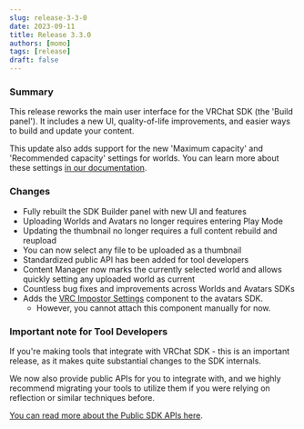 ```yaml
---
slug: release-3-3-0
date: 2023-09-11
title: Release 3.3.0
authors: [momo]
tags: [release]
draft: false
---
```

### Summary

This release reworks the main user interface for the VRChat SDK (the 'Build panel'). It includes a new UI, quality-of-life improvements, and easier ways to build and update your content.

This update also adds support for the new 'Maximum capacity' and 'Recommended capacity' settings for worlds. You can learn more about these settings [in our documentation](/worlds/creating-your-first-world/#step-5---building-your-world).

<!--truncate-->

### Changes

* Fully rebuilt the SDK Builder panel with new UI and features
* Uploading Worlds and Avatars no longer requires entering Play Mode
* Updating the thumbnail no longer requires a full content rebuild and reupload
* You can now select any file to be uploaded as a thumbnail
* Standardized public API has been added for tool developers
* Content Manager now marks the currently selected world and allows quickly setting any uploaded world as current
* Countless bug fixes and improvements across Worlds and Avatars SDKs
* Adds the [VRC Impostor Settings](/avatars/avatar-impostors#vrcimpostorsettings) component to the avatars SDK.
  * However, you cannot attach this component manually for now.

### Important note for Tool Developers

If you're making tools that integrate with VRChat SDK - this is an important release, as it makes quite substantial changes to the SDK internals.

We now also provide public APIs for you to integrate with, and we highly recommend migrating your tools to utilize them if you were relying on reflection or similar techniques before.

[You can read more about the Public SDK APIs here](/sdk/public-sdk-api).
